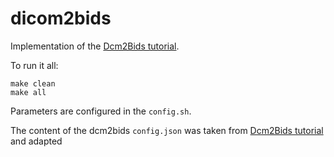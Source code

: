 # dicom2bids

Implementation of the
[Dcm2Bids tutorial](https://unfmontreal.github.io/Dcm2Bids/docs/2-tutorial/).

To run it all:

```
make clean
make all
```

Parameters are configured in the `config.sh`.

The content of the dcm2bids `config.json` was taken from
[Dcm2Bids tutorial](https://unfmontreal.github.io/Dcm2Bids/docs/2-tutorial/) and adapted
